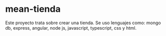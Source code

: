 # mean-tienda
Este proyecto trata sobre crear una tienda. Se uso lenguajes como: mongo db, express, angular, node js, javascript, typescript, css y html.
